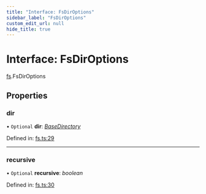 ```yaml
---
title: "Interface: FsDirOptions"
sidebar_label: "FsDirOptions"
custom_edit_url: null
hide_title: true
---
```


# Interface: FsDirOptions

[fs](../modules/fs.md).FsDirOptions

## Properties

### dir

• `Optional` **dir**: [*BaseDirectory*](../enums/fs.basedirectory.md)

Defined in: [fs.ts:29](https://github.com/tauri-apps/tauri/blob/29a1c33a/api/src/fs.ts#L29)

___

### recursive

• `Optional` **recursive**: *boolean*

Defined in: [fs.ts:30](https://github.com/tauri-apps/tauri/blob/29a1c33a/api/src/fs.ts#L30)
